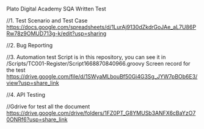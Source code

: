 Plato Digital Academy SQA Written Test

//1. Test Scenario and Test Case
    https://docs.google.com/spreadsheets/d/1LurAj9130dZkdrGoJAe_aL7U86PRw78z9OMUD713g-k/edit?usp=sharing

//2. Bug Reporting


//3. Automation test
      Script is in this repository, you can see it in /Scripts/TC001-Register/Script1668870840966.groovy
      Screen record for the test https://drive.google.com/file/d/1SWyaMLbouBf50Gi4G3Sg_JYW7pBOb6E3/view?usp=share_link
      
//4. API Testing
     
 
//Gdrive for test all the document https://drive.google.com/drive/folders/1FZ0PT_G8YMUSb3ANFX6cBaYzO70ONRf6?usp=share_link
